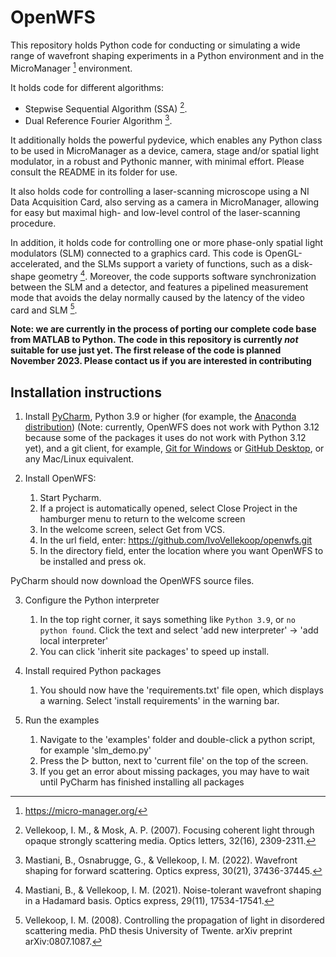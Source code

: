 # OpenWFS
This repository holds Python code for conducting or simulating a wide range of wavefront shaping experiments in a Python environment and in the MicroManager [^1] environment.

It holds code for different algorithms:
* Stepwise Sequential Algorithm (SSA) [^2].
* Dual Reference Fourier Algorithm [^3].

It additionally holds the powerful pydevice, which enables any Python class to be used in MicroManager as a device, camera, stage and/or spatial light modulator, in a robust and Pythonic manner, with minimal effort. Please consult the README in its folder for use.

It also holds code for controlling a laser-scanning microscope using a NI Data Acquisition Card, also serving as a camera in MicroManager, allowing for easy but maximal high- and low-level control of the laser-scanning procedure.

In addition, it holds code for controlling one or more phase-only spatial light modulators (SLM) connected to a graphics card. This code is OpenGL-accelerated, and the
SLMs support a variety of functions, such as a disk-shape geometry [^4]. Moreover, the code supports software synchronization between the SLM and a detector, 
and features a pipelined measurement mode that avoids the delay normally caused by the latency of the video card and SLM [^5].

**Note: we are currently in the process of porting our complete code base from MATLAB to Python. The code in this repository is currently _not_ suitable 
for use just yet. The first release of the code is planned November 2023. Please contact us if you are interested in contributing**


## Installation instructions
1. Install [PyCharm](https://www.jetbrains.com/pycharm/), Python 3.9 or higher (for example, the [Anaconda distribution](https://www.anaconda.com/download)) (Note: currently, OpenWFS does not work with Python 3.12 because some of the packages it uses do not work with Python 3.12 yet), and a git client, for example, [Git for Windows](https://gitforwindows.org/) or [GitHub Desktop](https://desktop.github.com/), or any Mac/Linux equivalent.

2. Install OpenWFS:
   1. Start Pycharm. 
   2. If a project is automatically opened, select Close Project in the hamburger menu to return to the welcome screen
   3. In the welcome screen, select Get from VCS. 
   4. In the url field, enter: https://github.com/IvoVellekoop/openwfs.git
   5. In the directory field, enter the location where you want OpenWFS to be installed and press ok.

PyCharm should now download the OpenWFS source files.

3. Configure the Python interpreter
   1. In the top right corner, it says something like `Python 3.9`, or `no python found`.
      Click the text and select 'add new interpreter' → 'add local interpreter'
   2. You can click 'inherit site packages' to speed up install.


4. Install required Python packages
   1. You should now have the 'requirements.txt' file open, which displays a warning. Select 'install requirements' in the warning bar.


5. Run the examples
   1. Navigate to the 'examples' folder and double-click a python script, for example 'slm_demo.py'
   2. Press the ▷ button, next to 'current file' on the top of the screen.
   3. If you get an error about missing packages, you may have to wait until PyCharm has finished installing all packages

[^1]:https://micro-manager.org/
[^2]:Vellekoop, I. M., & Mosk, A. P. (2007). Focusing coherent light through opaque strongly scattering media. Optics letters, 32(16), 2309-2311.
[^3]:Mastiani, B., Osnabrugge, G., & Vellekoop, I. M. (2022). Wavefront shaping for forward scattering. Optics express, 30(21), 37436-37445.
[^4]:Mastiani, B., & Vellekoop, I. M. (2021). Noise-tolerant wavefront shaping in a Hadamard basis. Optics express, 29(11), 17534-17541.
[^5]:Vellekoop, I. M. (2008). Controlling the propagation of light in disordered scattering media. PhD thesis University of Twente. arXiv preprint arXiv:0807.1087.
